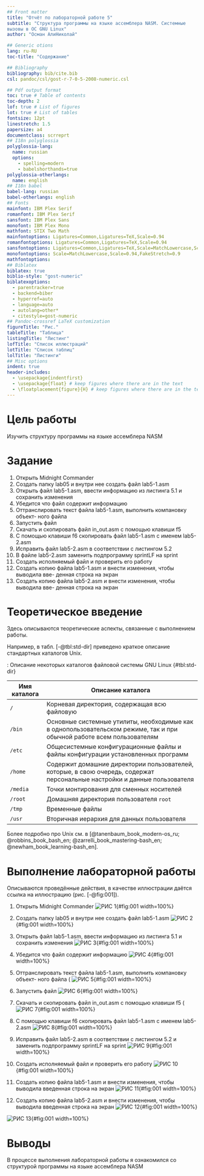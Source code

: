 ```yaml
---
## Front matter
title: "Oтчёт по лабораторной работе 5"
subtitle: "Структура программы на языке ассемблера NASM. Системные
вызовы в ОС GNU Linux"
author: "Осман АлиНиколай"

## Generic otions
lang: ru-RU
toc-title: "Содержание"

## Bibliography
bibliography: bib/cite.bib
csl: pandoc/csl/gost-r-7-0-5-2008-numeric.csl

## Pdf output format
toc: true # Table of contents
toc-depth: 2
lof: true # List of figures
lot: true # List of tables
fontsize: 12pt
linestretch: 1.5
papersize: a4
documentclass: scrreprt
## I18n polyglossia
polyglossia-lang:
  name: russian
  options:
	- spelling=modern
	- babelshorthands=true
polyglossia-otherlangs:
  name: english
## I18n babel
babel-lang: russian
babel-otherlangs: english
## Fonts
mainfont: IBM Plex Serif
romanfont: IBM Plex Serif
sansfont: IBM Plex Sans
monofont: IBM Plex Mono
mathfont: STIX Two Math
mainfontoptions: Ligatures=Common,Ligatures=TeX,Scale=0.94
romanfontoptions: Ligatures=Common,Ligatures=TeX,Scale=0.94
sansfontoptions: Ligatures=Common,Ligatures=TeX,Scale=MatchLowercase,Scale=0.94
monofontoptions: Scale=MatchLowercase,Scale=0.94,FakeStretch=0.9
mathfontoptions:
## Biblatex
biblatex: true
biblio-style: "gost-numeric"
biblatexoptions:
  - parentracker=true
  - backend=biber
  - hyperref=auto
  - language=auto
  - autolang=other*
  - citestyle=gost-numeric
## Pandoc-crossref LaTeX customization
figureTitle: "Рис."
tableTitle: "Таблица"
listingTitle: "Листинг"
lofTitle: "Список иллюстраций"
lotTitle: "Список таблиц"
lolTitle: "Листинги"
## Misc options
indent: true
header-includes:
  - \usepackage{indentfirst}
  - \usepackage{float} # keep figures where there are in the text
  - \floatplacement{figure}{H} # keep figures where there are in the text
---
```


# Цель работы

Изучить структуру программы на языке ассемблера NASM

# Задание
1. Открыть Midnight Commander
2. Создать папку lab05 и внутри нее создать файл lab5-1.asm
3. Открыть файл lab5-1.asm, ввести информацию из листинга 5.1 и сохранить
изменения
4. Убедится что файл содержит информацию
5. Оттранслировать текст файла lab5-1.asm, выполнить компановку объект-
ного файла
6. Запустить файл
7. Скачать и скопировать файл in_out.asm с помощью клавиши f5
8. С помощью клавиши f6 скопировать файл lab5-1.asm с именем lab5-2.asm
9. Исправить файл lab5-2.asm в соответствии с листингом 5.2
10. В файле lab5-2.asm заменить подпрограмму sprintLF на sprint
11. Создать исполняемый файл и проверить его работу
12. Создать копию файла lab5-1.asm и внести изменения, чтобы выводила вве-
денная строка на экран
13. Создать копию файла lab5-2.asm и внести изменения, чтобы выводила вве-
денная строка на экран

# Теоретическое введение

Здесь описываются теоретические аспекты, связанные с выполнением работы.

Например, в табл. [-@tbl:std-dir] приведено краткое описание стандартных каталогов Unix.

: Описание некоторых каталогов файловой системы GNU Linux {#tbl:std-dir}

| Имя каталога | Описание каталога                                                                                                          |
|--------------|----------------------------------------------------------------------------------------------------------------------------|
| `/`          | Корневая директория, содержащая всю файловую                                                                               |
| `/bin `      | Основные системные утилиты, необходимые как в однопользовательском режиме, так и при обычной работе всем пользователям     |
| `/etc`       | Общесистемные конфигурационные файлы и файлы конфигурации установленных программ                                           |
| `/home`      | Содержит домашние директории пользователей, которые, в свою очередь, содержат персональные настройки и данные пользователя |
| `/media`     | Точки монтирования для сменных носителей                                                                                   |
| `/root`      | Домашняя директория пользователя  `root`                                                                                   |
| `/tmp`       | Временные файлы                                                                                                            |
| `/usr`       | Вторичная иерархия для данных пользователя                                                                                 |

Более подробно про Unix см. в [@tanenbaum_book_modern-os_ru; @robbins_book_bash_en; @zarrelli_book_mastering-bash_en; @newham_book_learning-bash_en].

# Выполнение лабораторной работы

Описываются проведённые действия, в качестве иллюстрации даётся ссылка на иллюстрацию (рис. [-@fig:001]).
1. Открыть Midnight Commander 
![РИС 1](image/1.png){#fig:001 width=100%}

2. Создать папку lab05 и внутри нее создать файл lab5-1.asm 
![РИС 2](image/2.png){#fig:001 width=100%}

3. Открыть файл lab5-1.asm, ввести информацию из листинга 5.1 и сохранить
изменения 
![РИС 3](image/3.png){#fig:001 width=100%}

4.  Убедится что файл содержит информацию 
![РИС 4](image/4.png){#fig:001 width=100%}

5.  Оттранслировать текст файла lab5-1.asm, выполнить компановку объект-
ного файла (
![РИС 5](image/4.png){#fig:001 width=100%}

6. Запустить файл
![РИС 6](image/5.png){#fig:001 width=100%}

7. Скачать и скопировать файл in_out.asm с помощью клавиши f5 (
![РИС 7](image/6.png){#fig:001 width=100%}

8. С помощью клавиши f6 скопировать файл lab5-1.asm с именем lab5-2.asm
![РИС 8](image/8.png){#fig:001 width=100%}

9. Исправить файл lab5-2.asm в соответствии с листингом 5.2 и заменить
подпрограмму sprintLF на sprint 
![РИС 9](image/9.png){#fig:001 width=100%}

10. Создать исполняемый файл и проверить его работу 
![РИС 10](image/10.png){#fig:001 width=100%}

11. Создать копию файла lab5-1.asm и внести изменения, чтобы выводила введенная строка на экран
![РИС 11](image/11.png){#fig:001 width=100%}

12.  Создать копию файла lab5-2.asm и внести изменения, чтобы выводила введенная строка на экран
![РИС 12](image/12.png){#fig:001 width=100%}


![РИС 13](image/13.png){#fig:001 width=100%}

# Выводы

В процессе выполнения лабораторной работы я ознакомился со структурой
программы на языке ассемблера NASM


